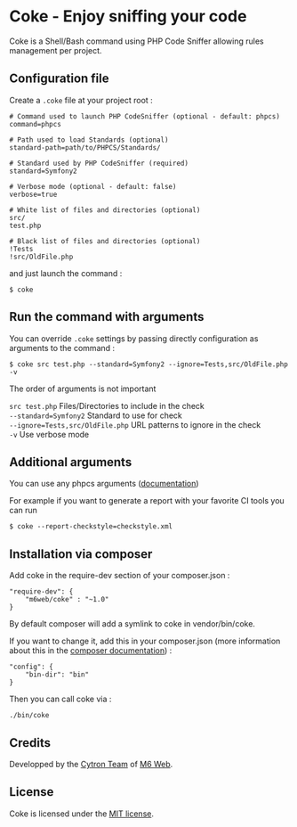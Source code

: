 # Coke - Enjoy sniffing your code

Coke is a Shell/Bash command using PHP Code Sniffer allowing rules management per project.

## Configuration file

Create a `.coke` file at your project root :

```
# Command used to launch PHP CodeSniffer (optional - default: phpcs)
command=phpcs
 
# Path used to load Standards (optional)
standard-path=path/to/PHPCS/Standards/

# Standard used by PHP CodeSniffer (required)
standard=Symfony2
 
# Verbose mode (optional - default: false)
verbose=true
 
# White list of files and directories (optional)
src/
test.php
 
# Black list of files and directories (optional)
!Tests
!src/OldFile.php
```

and just launch the command :

```shell
$ coke
```

## Run the command with arguments

You can override `.coke` settings by passing directly configuration as arguments to the command :

```shell
$ coke src test.php --standard=Symfony2 --ignore=Tests,src/OldFile.php -v
```

The order of arguments is not important

`src test.php`                   Files/Directories to include in the check  
`--standard=Symfony2`            Standard to use for check  
`--ignore=Tests,src/OldFile.php` URL patterns to ignore in the check  
`-v`                             Use verbose mode  


## Additional arguments

You can use any phpcs arguments ([documentation](https://github.com/squizlabs/PHP_CodeSniffer/wiki/Configuration-Options))

For example if you want to generate a report with your favorite CI tools you can run 

```shell
$ coke --report-checkstyle=checkstyle.xml
```

## Installation via composer

Add coke in the require-dev section of your composer.json :

```
"require-dev": {
    "m6web/coke" : "~1.0"
}
```

By default composer will add a symlink to coke in vendor/bin/coke.

If you want to change it, add this in your composer.json (more information about this in the [composer documentation](http://getcomposer.org/doc/articles/vendor-binaries.md)) :

```
"config": {
    "bin-dir": "bin"
}
```

Then you can call coke via :

```
./bin/coke
```

## Credits

Developped by the [Cytron Team](http://cytron.fr/) of [M6 Web](http://tech.m6web.fr/).

## License

Coke is licensed under the [MIT license](LICENSE).
